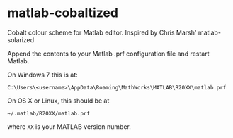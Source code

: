 matlab-cobaltized
=================

Cobalt colour scheme for Matlab editor.  Inspired by Chris Marsh' matlab-solarized

Append the contents to your Matlab .prf configuration file and restart Matlab.

On Windows 7 this is at:

    C:\Users\<username>\AppData\Roaming\MathWorks\MATLAB\R20XX\matlab.prf

On OS X or Linux, this should be at

    ~/.matlab/R20XX/matlab.prf

where ``XX`` is your MATLAB version number.


